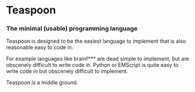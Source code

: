 
# Teaspoon

### The minimal (usable) programming language

Teaspoon is designed to be the easiest language to implement that is also reasonable easy to code in.

For example languages like brainf*** are dead simple to implement, but are obscenely difficult to write code in.
Python or EMScript is quite easy to write code in but obscenely difficult to implement.

Teaspoon is a middle ground.